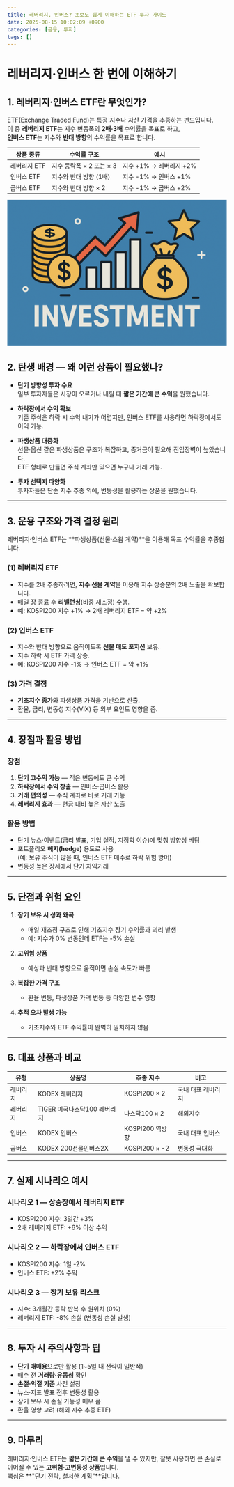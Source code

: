 ```yaml
---
title: 레버리지, 인버스? 초보도 쉽게 이해하는 ETF 투자 가이드
date: 2025-08-15 10:02:09 +0900
categories: [금융, 투자]
tags: []
---
```


# 레버리지·인버스 한 번에 이해하기

## 1. 레버리지·인버스 ETF란 무엇인가?

ETF(Exchange Traded Fund)는 특정 지수나 자산 가격을 추종하는 펀드입니다.  
이 중 **레버리지 ETF**는 지수 변동폭의 **2배·3배** 수익률을 목표로 하고,  
**인버스 ETF**는 지수와 **반대 방향**의 수익률을 목표로 합니다.

| 상품 종류 | 수익률 구조 | 예시 |
|-----------|-------------|------|
| 레버리지 ETF | 지수 등락폭 × 2 또는 × 3 | 지수 +1% → 레버리지 +2% |
| 인버스 ETF | 지수와 반대 방향 (1배) | 지수 -1% → 인버스 +1% |
| 곱버스 ETF | 지수와 반대 방향 × 2 | 지수 -1% → 곱버스 +2% |

![투자](assets/img/normal/investment.png)

## 2. 탄생 배경 — 왜 이런 상품이 필요했나?

- **단기 방향성 투자 수요**  
  일부 투자자들은 시장이 오르거나 내릴 때 **짧은 기간에 큰 수익**을 원했습니다.
  
- **하락장에서 수익 확보**  
  기존 주식은 하락 시 수익 내기가 어렵지만, 인버스 ETF를 사용하면 하락장에서도 이익 가능.
  
- **파생상품 대중화**  
  선물·옵션 같은 파생상품은 구조가 복잡하고, 증거금이 필요해 진입장벽이 높았습니다.  
  ETF 형태로 만들면 주식 계좌만 있으면 누구나 거래 가능.

- **투자 선택지 다양화**  
  투자자들은 단순 지수 추종 외에, 변동성을 활용하는 상품을 원했습니다.

---

## 3. 운용 구조와 가격 결정 원리

레버리지·인버스 ETF는 **파생상품(선물·스왑 계약)**을 이용해 목표 수익률을 추종합니다.

### (1) 레버리지 ETF
- 지수를 2배 추종하려면, **지수 선물 계약**을 이용해 지수 상승분의 2배 노출을 확보합니다.
- 매일 장 종료 후 **리밸런싱**(비중 재조정) 수행.
- 예: KOSPI200 지수 +1% → 2배 레버리지 ETF = 약 +2%

### (2) 인버스 ETF
- 지수와 반대 방향으로 움직이도록 **선물 매도 포지션** 보유.
- 지수 하락 시 ETF 가격 상승.
- 예: KOSPI200 지수 -1% → 인버스 ETF = 약 +1%

### (3) 가격 결정
- **기초지수 종가**와 파생상품 가격을 기반으로 산출.
- 환율, 금리, 변동성 지수(VIX) 등 외부 요인도 영향을 줌.

---

## 4. 장점과 활용 방법

### 장점
1. **단기 고수익 가능** — 적은 변동에도 큰 수익
2. **하락장에서 수익 창출** — 인버스·곱버스 활용
3. **거래 편의성** — 주식 계좌로 바로 거래 가능
4. **레버리지 효과** — 현금 대비 높은 자산 노출

### 활용 방법
- 단기 뉴스·이벤트(금리 발표, 기업 실적, 지정학 이슈)에 맞춰 방향성 베팅
- 포트폴리오 **헤지(hedge)** 용도로 사용  
  (예: 보유 주식이 많을 때, 인버스 ETF 매수로 하락 위험 방어)
- 변동성 높은 장세에서 단기 차익거래

---

## 5. 단점과 위험 요인

1. **장기 보유 시 성과 왜곡**  
   - 매일 재조정 구조로 인해 기초지수 장기 수익률과 괴리 발생
   - 예: 지수가 0% 변동인데 ETF는 -5% 손실

2. **고위험 상품**  
   - 예상과 반대 방향으로 움직이면 손실 속도가 빠름

3. **복잡한 가격 구조**  
   - 환율 변동, 파생상품 가격 변동 등 다양한 변수 영향

4. **추적 오차 발생 가능**  
   - 기초지수와 ETF 수익률이 완벽히 일치하지 않음

---

## 6. 대표 상품과 비교

| 유형 | 상품명 | 추종 지수 | 비고 |
|------|--------|-----------|------|
| 레버리지 | KODEX 레버리지 | KOSPI200 × 2 | 국내 대표 레버리지 |
| 레버리지 | TIGER 미국나스닥100 레버리지 | 나스닥100 × 2 | 해외지수 |
| 인버스 | KODEX 인버스 | KOSPI200 역방향 | 국내 대표 인버스 |
| 곱버스 | KODEX 200선물인버스2X | KOSPI200 × -2 | 변동성 극대화 |

---

## 7. 실제 시나리오 예시

### 시나리오 1 — 상승장에서 레버리지 ETF
- KOSPI200 지수: 3일간 +3%
- 2배 레버리지 ETF: +6% 이상 수익

### 시나리오 2 — 하락장에서 인버스 ETF
- KOSPI200 지수: 1일 -2%
- 인버스 ETF: +2% 수익

### 시나리오 3 — 장기 보유 리스크
- 지수: 3개월간 등락 반복 후 원위치 (0%)
- 레버리지 ETF: -8% 손실 (변동성 손실 발생)

---

## 8. 투자 시 주의사항과 팁

- **단기 매매용**으로만 활용 (1~5일 내 전략이 일반적)
- 매수 전 **거래량·유동성** 확인
- **손절·익절 기준** 사전 설정
- 뉴스·지표 발표 전후 변동성 활용
- 장기 보유 시 손실 가능성 매우 큼
- 환율 영향 고려 (해외 지수 추종 ETF)

---

## 9. 마무리

레버리지·인버스 ETF는 **짧은 기간에 큰 수익**을 낼 수 있지만, 잘못 사용하면 큰 손실로 이어질 수 있는 **고위험·고변동성 상품**입니다.  
핵심은 **"단기 전략, 철저한 계획"**입니다.

